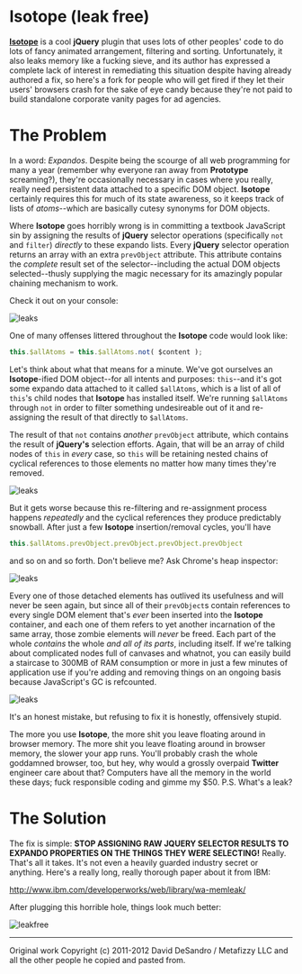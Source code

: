 Isotope (leak free)
========

[**Isotope**](http://isotope.metafizzy.co) is a cool **jQuery** plugin that uses lots of other peoples' code to do lots of fancy animated arrangement, filtering and sorting. Unfortunately, it also leaks memory like a fucking sieve, and its author has expressed a complete lack of interest in remediating this situation despite having already authored a fix, so here's a fork for people who will get fired if they let their users' browsers crash for the sake of eye candy because they're not paid to build standalone corporate vanity pages for ad agencies.

The Problem
========

In a word: *Expandos*. Despite being the scourge of all web programming for many a year (remember why everyone ran away from **Prototype** screaming?), they're occasionally necessary in cases where you really, really need persistent data attached to a specific DOM object. **Isotope** certainly requires this for much of its state awareness, so it keeps track of lists of *atoms*--which are basically cutesy synonyms for DOM objects.

Where **Isotope** goes horribly wrong is in committing a textbook JavaScript sin by assigning the results of **jQuery** selector operations (specifically `not` and `filter`) *directly* to these expando lists. Every **jQuery** selector operation returns an array with an extra `prevObject` attribute. This attribute contains the *complete* result set of the selector--including the actual DOM objects selected--thusly supplying the magic necessary for its amazingly popular chaining mechanism to work.

Check it out on your console:

![leaks](https://raw.github.com/khiltd/isotope-leak-free/master/jquery_results_object.png)

One of many offenses littered throughout the **Isotope** code would look like:

```javascript
this.$allAtoms = this.$allAtoms.not( $content );
```

Let's think about what that means for a minute. We've got ourselves an **Isotope**-ified DOM object--for all intents and purposes: `this`--and it's got some expando data attached to it called `$allAtoms`, which is a list of all of `this`'s child nodes that **Isotope** has installed itself. We're running `$allAtoms` through `not` in order to filter something undesireable out of it and re-assigning the result of that directly to `$allAtoms`.

The result of that `not` contains *another* `prevObject` attribute, which contains the result of **jQuery's** selection efforts. Again, that will be an array of child nodes of `this` in *every* case, so `this` will be retaining nested chains of cyclical references to those elements no matter how many times they're removed.

![leaks](https://raw.github.com/khiltd/isotope-leak-free/master/jquery_results_object2.png)

But it gets worse because this re-filtering and re-assignment process happens *repeatedly* and the cyclical references they produce predictably snowball. After just a few **Isotope** insertion/removal cycles, you'll have

```javascript
this.$allAtoms.prevObject.prevObject.prevObject.prevObject
```

and so on and so forth. Don't believe me? Ask Chrome's heap inspector:

![leaks](https://raw.github.com/khiltd/isotope-leak-free/master/isotope_leaks1.png)

Every one of those detached elements has outlived its usefulness and will never be seen again, but since all of their `prevObject`s contain references to every single DOM element that's *ever* been inserted into the **Isotope** container, and each one of them refers to yet another incarnation of the same array, those zombie elements will *never* be freed. Each part of the whole *contains* the whole *and all of its parts*, including itself. If we're talking about complicated nodes full of canvases and whatnot, you can easily build a staircase to 300MB of RAM consumption or more in just a few minutes of application use if you're adding and removing things on an ongoing basis because JavaScript's GC is refcounted. 

![leaks](https://raw.github.com/khiltd/isotope-leak-free/master/isotope_leaks2.png)

It's an honest mistake, but refusing to fix it is honestly, offensively stupid.

The more you use **Isotope**, the more shit you leave floating around in browser memory. The more shit you leave floating around in browser memory, the slower your app runs. You'll probably crash the whole goddamned browser, too, but hey, why would a grossly overpaid **Twitter** engineer care about that? Computers have all the memory in the world these days; fuck responsible coding and gimme my $50. P.S. What's a leak?

The Solution
======== 

The fix is simple: **STOP ASSIGNING RAW JQUERY SELECTOR RESULTS TO EXPANDO PROPERTIES ON THE THINGS THEY WERE SELECTING!** Really. That's all it takes. It's not even a heavily guarded industry secret or anything. Here's a really long, really thorough paper about it from IBM: 

http://www.ibm.com/developerworks/web/library/wa-memleak/

After plugging this horrible hole, things look much better:

![leakfree](https://raw.github.com/khiltd/isotope-leak-free/master/isotope_fixed.png)


* * *

Original work Copyright (c) 2011-2012 David DeSandro / Metafizzy LLC and all the other people he copied and pasted from.
